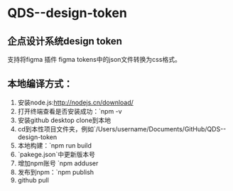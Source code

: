 # QDS--design-token
## 企点设计系统design token

支持将figma 插件 figma tokens中的json文件转换为css格式。

## 本地编译方式：
1. 安装node.js:http://nodejs.cn/download/
2. 打开终端查看是否安装成功：\`npm -v
3. 安装github desktop clone到本地
4. cd到本性项目文件夹，例如\`/Users/username/Documents/GitHub/QDS--design-token
5. 本地构建：\`npm run build
6. \`pakege.json`中更新版本号
7. 增加npm账号 \`npm adduser
8. 发布到npm：\`npm publish
9. github pull